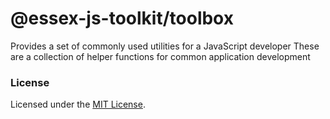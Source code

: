 # @essex-js-toolkit/toolbox

Provides a set of commonly used utilities for a JavaScript developer
These are a collection of helper functions for common application development

### License

Licensed under the [MIT License](../../LICENSE).
